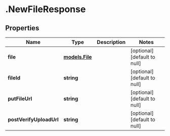 # .NewFileResponse

## Properties
Name | Type | Description | Notes
------------ | ------------- | ------------- | -------------
**file** | [**models.File**](models.File.md) |  | [optional] [default to null]
**fileId** | **string** |  | [optional] [default to null]
**putFileUrl** | **string** |  | [optional] [default to null]
**postVerifyUploadUrl** | **string** |  | [optional] [default to null]


